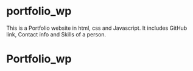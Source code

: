 # portfolio_wp
This is a Portfolio website in html, css and Javascript. It includes GitHub link, Contact info and Skills of a person.

# Portfolio_wp
